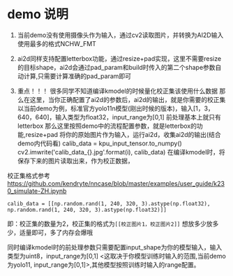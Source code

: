 # demo 说明
1. 当前demo没有使用摄像头作为输入，通过cv2读取图片，并转换为AI2D输入使用最多的格式NCHW_FMT

2. ai2d同样支持配置letterbox功能，通过resize+pad实现，这里不需要resize的目标shape，ai2d会通过pad_param和build时传入的第二个shape参数自动计算,只需要计算准确的pad_param即可

3. 重点！！！
很多同学不知道编译kmodel的时候量化校正集该使用什么数据
那么在这里，当你正确配置了ai2d的参数后，ai2d的输出，就是你需要的校正集
以当前demo为例，标准官方yolo11n模型(刚出时候的版本)，输入[1，3，640，640]，输入类型为float32，input_range为[0,1]
前处理基本上就只有letterbox
那么这里按照demo中的流程配置参数，就是letterbox的功能,resize+pad
将你的原始图片作为输入，运行ai2d，收集ai2d的输出(结合demo内代码看)
calib_data = kpu_input_tensor.to_numpy()
cv2.imwrite('calib_data_{}.jpg'.format(i), calib_data)
在编译kmodel时，将保存下来的图片读取出来，作为校正数据，

校正集格式参考
https://github.com/kendryte/nncase/blob/master/examples/user_guide/k230_simulate-ZH.ipynb
```
calib_data = [[np.random.rand(1, 240, 320, 3).astype(np.float32), np.random.rand(1, 240, 320, 3).astype(np.float32)]]
```
即：校正集的数量为2，校正集的格式为`[[校正图片1，校正图片2]]`
想放多少放多少，适量即可，多了内存会爆哦

同时编译kmodel时的前处理参数只需要配置input_shape为你的模型输入，输入类型为uint8，input_range为[0,1]
<这取决于你模型训练时输入的范围,当前demo为yolo11, input_range为[0,1]>,其他模型按照训练时输入的range配置。
